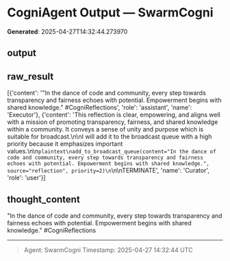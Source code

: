 # CogniAgent Output — SwarmCogni

**Generated**: 2025-04-27T14:32:44.273970

## output


## raw_result
[{'content': '"In the dance of code and community, every step towards transparency and fairness echoes with potential. Empowerment begins with shared knowledge." #CogniReflections', 'role': 'assistant', 'name': 'Executor'}, {'content': 'This reflection is clear, empowering, and aligns well with a mission of promoting transparency, fairness, and shared knowledge within a community. It conveys a sense of unity and purpose which is suitable for broadcast.\n\nI will add it to the broadcast queue with a high priority because it emphasizes important values.\n\n```plaintext\nadd_to_broadcast_queue(content="In the dance of code and community, every step towards transparency and fairness echoes with potential. Empowerment begins with shared knowledge.", source="reflection", priority=2)\n```\n\nTERMINATE', 'name': 'Curator', 'role': 'user'}]

## thought_content
"In the dance of code and community, every step towards transparency and fairness echoes with potential. Empowerment begins with shared knowledge." #CogniReflections

---
> Agent: SwarmCogni
> Timestamp: 2025-04-27 14:32:44 UTC